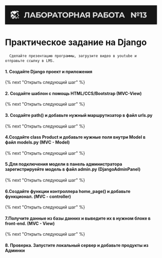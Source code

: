 ![alt MATE Programming Lab](https://github.com/MATE-Programming/Lab_logo/blob/main/lab_13.svg?raw=true)
# Практическое задание на Django

      Сделайте презентацию программы, загрузите видео в youtube и отправьте ссылку в LMS.

#### 1. Создайте Django проект и приложения


{% next "Открыть следующий шаг" %}
#### 2. Создайте шаблон с помощь HTML/CCS/Bootstrap (MVC-View)
                    
{% next "Открыть следующий шаг"  %}
#### 3. Cоздайте path() и добавьте нужный маршрутизатор в файл urls.py 

{% next "Открыть следующий шаг" %}
#### 4.Создайте class Product и добавьте нужные поля внутри Model в файл models.py (MVC - Model)

{% next "Открыть следующий шаг" %}
#### 5.Для подключения модели в панель администратора зарегистрируейте модель в файл admin.py (DjangoAdminPanel)

{% next "Открыть следующий шаг" %}
#### 6.Cоздайте функции контроллера home_page() и добавьте функционал. (MVC - controller)

{% next "Открыть следующий шаг" %}
#### 7.Получите данные из базы данних и выведите их в нужном блоке в front-end.  (MVC - View)


{% next "Открыть следующий шаг" %}
#### 8. Проверка. Запустите локальный сервер и добавьте продукты из Админки 




